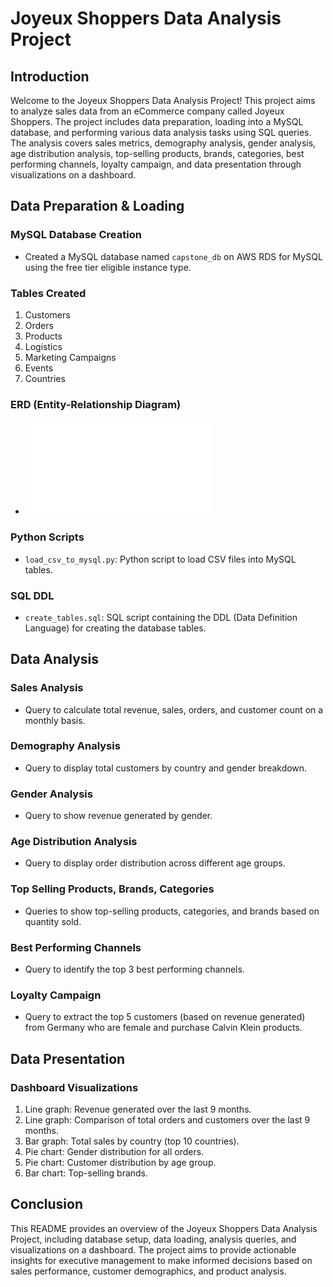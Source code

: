 # Joyeux Shoppers Data Analysis Project

## Introduction

Welcome to the Joyeux Shoppers Data Analysis Project! This project aims to analyze sales data from an eCommerce company called Joyeux Shoppers. The project includes data preparation, loading into a MySQL database, and performing various data analysis tasks using SQL queries. The analysis covers sales metrics, demography analysis, gender analysis, age distribution analysis, top-selling products, brands, categories, best performing channels, loyalty campaign, and data presentation through visualizations on a dashboard.

## Data Preparation & Loading

### MySQL Database Creation

- Created a MySQL database named `capstone_db` on AWS RDS for MySQL using the free tier eligible instance type.

### Tables Created

1. Customers
2. Orders
3. Products
4. Logistics
5. Marketing Campaigns
6. Events
7. Countries

### ERD (Entity-Relationship Diagram)

- ![ERD](ERD.pdf)

### Python Scripts

- `load_csv_to_mysql.py`: Python script to load CSV files into MySQL tables.

### SQL DDL

- `create_tables.sql`: SQL script containing the DDL (Data Definition Language) for creating the database tables.

## Data Analysis

### Sales Analysis

- Query to calculate total revenue, sales, orders, and customer count on a monthly basis.

### Demography Analysis

- Query to display total customers by country and gender breakdown.

### Gender Analysis

- Query to show revenue generated by gender.

### Age Distribution Analysis

- Query to display order distribution across different age groups.

### Top Selling Products, Brands, Categories

- Queries to show top-selling products, categories, and brands based on quantity sold.

### Best Performing Channels

- Query to identify the top 3 best performing channels.

### Loyalty Campaign

- Query to extract the top 5 customers (based on revenue generated) from Germany who are female and purchase Calvin Klein products.

## Data Presentation

### Dashboard Visualizations

1. Line graph: Revenue generated over the last 9 months.
2. Line graph: Comparison of total orders and customers over the last 9 months.
3. Bar graph: Total sales by country (top 10 countries).
4. Pie chart: Gender distribution for all orders.
5. Pie chart: Customer distribution by age group.
6. Bar chart: Top-selling brands.

## Conclusion

This README provides an overview of the Joyeux Shoppers Data Analysis Project, including database setup, data loading, analysis queries, and visualizations on a dashboard. The project aims to provide actionable insights for executive management to make informed decisions based on sales performance, customer demographics, and product analysis.

